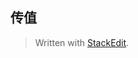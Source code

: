 ## 传值


> Written with [StackEdit](https://stackedit.io/).
<!--stackedit_data:
eyJoaXN0b3J5IjpbNjEwMTExNDI4XX0=
-->